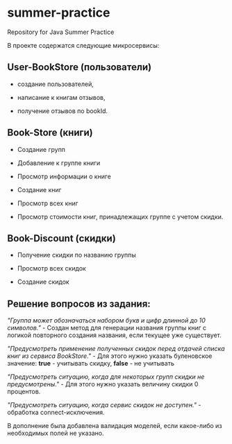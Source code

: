 # summer-practice
Repository for Java Summer Practice

В проекте содержатся следующие микросервисы: 

## User-BookStore (пользователи)
- создание пользователей,

- написание к книгам отзывов,

- получение отзывов по bookId.

## Book-Store (книги)
- Создание групп

- Добавление к группе книги

- Просмотр информации о книге

- Создание книг

- Просмотр всех книг

- Просмотр стоимости книг, принадлежащих группе с учетом скидки.
## Book-Discount (скидки)  
- Получение скидки по названию группы

- Просмотр всех скидок

- Создание скидок


## Решение вопросов из задания:
_"Группа может обозначаться набором букв и цифр длинной до 10 символов."_ - Создан метод для генерации названия группы книг с логикой повторного создания названия, если текущее уже существует.

_"Предусмотреть применение полученных скидок перед отдачей списка книг из сервиса BookStore."_ - Для этого нужно указать буленовское значение: **true** - учитывать скидку, **false** - не учитывать

_"Предусмотреть ситуацию, когда для некоторых групп скидки не предусмотрены."_ - Для этого нужно указать величину скидки 0 процентов.

_"Предусмотреть ситуацию, когда сервис скидок не доступен."_ - обработка connect-исключения.
 
 
 В дополнение была добавлена валидация моделей, если какое-либо из необходимых полей не указано.
 
